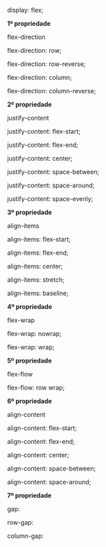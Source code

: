 display: flex;

**1º propriedade**

flex-direction

flex-direction: row;

flex-direction: row-reverse;

flex-direction: column;

flex-direction: column-reverse;

**2º propriedade**

justify-content

justify-content: flex-start;

justify-content: flex-end;

justify-content: center;

justify-content: space-between;

justify-content: space-around;

justify-content: space-evenly;

**3º propriedade**

align-items

align-items: flex-start;

align-items: flex-end;

align-items: center;

align-items: stretch;

align-items: baseline;

**4º propriedade**

flex-wrap

flex-wrap: nowrap;

flex-wrap: wrap;

**5º propriedade**

flex-flow

flex-flow: row wrap;

**6º propriedade**

align-content

align-content: flex-start;

align-content: flex-end;

align-content: center;

align-content: space-between;

align-content: space-around;

**7º propriedade**

gap:

row-gap: 

column-gap: